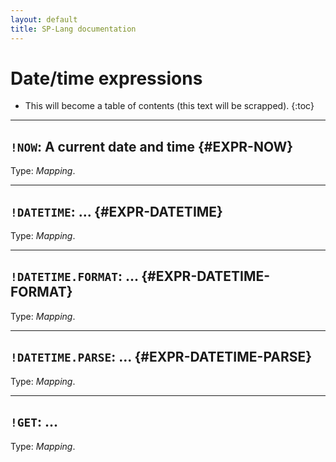 ```yaml
---
layout: default
title: SP-Lang documentation
---
```


# Date/time expressions

* This will become a table of contents (this text will be scrapped).
{:toc}

---

## `!NOW`: A current date and time {#EXPR-NOW}

Type: _Mapping_.


---

## `!DATETIME`: ... {#EXPR-DATETIME}

Type: _Mapping_.


---

## `!DATETIME.FORMAT`: ... {#EXPR-DATETIME-FORMAT}

Type: _Mapping_.


---

## `!DATETIME.PARSE`: ... {#EXPR-DATETIME-PARSE}

Type: _Mapping_.


---

## `!GET`: ...

Type: _Mapping_.

